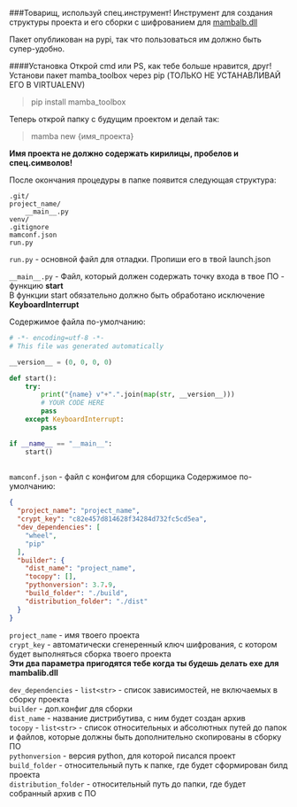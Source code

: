 ###Товарищ, используй спец.инструмент!
Инструмент для создания структуры проекта и его сборки с шифрованием для [mambalb.dll](https://github.com/CarbisCrew/mamba_library) <br>

Пакет опубликован на pypi, так что пользоваться им должно быть супер-удобно.

####Установка
Открой cmd или PS, как тебе больше нравится, друг!
Установи пакет mamba_toolbox через pip (ТОЛЬКО НЕ УСТАНАВЛИВАЙ ЕГО В VIRTUALENV)
>pip install mamba_toolbox

Теперь открой папку с будущим проектом и делай так:
>mamba new {имя_проекта}

**Имя проекта не должно содержать кирилицы, пробелов и спец.символов!**

После окончания процедуры в папке появится следующая структура:
```
.git/
project_name/
	__main__.py
venv/
.gitignore
mamconf.json
run.py
```

`run.py` - основной файл для отладки. Пропиши его в твой launch.json


`__main__.py` - Файл, который должен содержать точку входа в твое ПО - функцию **start**<br>
В функции start обязательно должно быть обработано исключение **KeyboardInterrupt**

Содержимое файла по-умолчанию:
```python
# -*- encoding=utf-8 -*-
# This file was generated automatically

__version__ = (0, 0, 0, 0)

def start():
    try:
        print("{name} v"+".".join(map(str, __version__)))
        # YOUR CODE HERE
        pass
    except KeyboardInterrupt:
        pass

if __name__ == "__main__":
    start()
                
```

`mamconf.json` - файл с конфигом для сборщика
Содержимое по-умолчанию:
```json
{
  "project_name": "project_name",
  "crypt_key": "c82e457d814628f34284d732fc5cd5ea",
  "dev_dependencies": [
    "wheel", 
    "pip"
  ],
  "builder": {
    "dist_name": "project_name",
    "tocopy": [],
    "pythonversion": 3.7.9,
    "build_folder": "./build",
    "distribution_folder": "./dist"
  }
}
```

`project_name` - имя твоего проекта<br>
`crypt_key` - автоматически сгенеренный ключ шифрования, с котором будет выполняться сборка твоего проекта<br>
**Эти два параметра пригодятся тебе когда ты будешь делать exe для mambalib.dll**

`dev_dependencies` - `list<str>` - список зависимостей, не включаемых в сборку проекта<br>
`builder` - доп.конфиг для сборки<br>
`dist_name` - название дистрибутива, с ним будет создан архив<br>
`tocopy` - `list<str>` - список относительных и абсолютных путей до папок и файлов, которые должны быть дополнительно скопированы в сборку ПО<br>
`pythonversion` - версия python, для которой писался проект<br>
`build_folder` - относительный путь к папке, где будет сформирован билд проекта<br>
`distribution_folder` - относительный путь до папки, где будет собранный архив с ПО<br>
